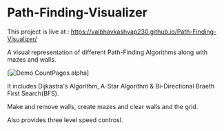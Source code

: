 # Path-Finding-Visualizer

This project is live at : https://vaibhavkashyap230.github.io/Path-Finding-Visualizer/

A visual representation of different Path-Finding Algorithms along with mazes and walls.

[![Demo CountPages alpha](https://j.gifs.com/k8krwx.gif)]

It includes Dijkastra's Algorithm, A-Star Algorithm & Bi-Directional Braeth First Search(BFS).

Make and remove walls, create mazes and clear walls and the grid.

Also provides three level speed controsl.
